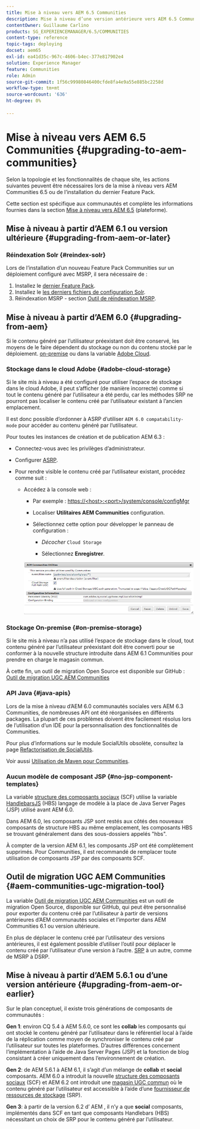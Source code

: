 ```yaml
---
title: Mise à niveau vers AEM 6.5 Communities
description: Mise à niveau d’une version antérieure vers AEM 6.5 Communities
contentOwner: Guillaume Carlino
products: SG_EXPERIENCEMANAGER/6.5/COMMUNITIES
content-type: reference
topic-tags: deploying
docset: aem65
exl-id: ea41d35c-967c-4606-b4ec-377e817902e4
solution: Experience Manager
feature: Communities
role: Admin
source-git-commit: 1f56c99980846400cfde8fa4e9a55e885bc2258d
workflow-type: tm+mt
source-wordcount: '636'
ht-degree: 0%

---
```


# Mise à niveau vers AEM 6.5 Communities {#upgrading-to-aem-communities}

Selon la topologie et les fonctionnalités de chaque site, les actions suivantes peuvent être nécessaires lors de la mise à niveau vers AEM Communities 6.5 ou de l’installation du dernier Feature Pack.

Cette section est spécifique aux communautés et complète les informations fournies dans la section [Mise à niveau vers AEM 6.5](/help/sites-deploying/upgrade.md) (plateforme).

## Mise à niveau à partir d’AEM 6.1 ou version ultérieure {#upgrading-from-aem-or-later}

### Réindexation Solr {#reindex-solr}

Lors de l’installation d’un nouveau Feature Pack Communities sur un déploiement configuré avec MSRP, il sera nécessaire de :

1. Installez le [dernier Feature Pack](/help/communities/deploy-communities.md#latestfeaturepack).
1. Installez le [les derniers fichiers de configuration Solr](/help/communities/msrp.md#upgrading).
1. Réindexation MSRP - section [Outil de réindexation MSRP](/help/communities/msrp.md#msrp-reindex-tool).

## Mise à niveau à partir d’AEM 6.0 {#upgrading-from-aem}

Si le contenu généré par l’utilisateur préexistant doit être conservé, les moyens de le faire dépendent du stockage ou non du contenu stocké par le déploiement. [on-premise](#on-premise-storage) ou dans la variable [Adobe Cloud](#adobe-cloud-storage).

### Stockage dans le cloud Adobe {#adobe-cloud-storage}

Si le site mis à niveau a été configuré pour utiliser l’espace de stockage dans le cloud Adobe, il peut s’afficher (de manière incorrecte) comme si tout le contenu généré par l’utilisateur a été perdu, car les méthodes SRP ne pourront pas localiser le contenu créé par l’utilisateur existant à l’ancien emplacement.

Il est donc possible d’ordonner à ASRP d’utiliser `AEM 6.0 compatability-mode` pour accéder au contenu généré par l’utilisateur.

Pour toutes les instances de création et de publication AEM 6.3 :

* Connectez-vous avec les privilèges d’administrateur.
* Configurer [ASRP](/help/communities/asrp.md).
* Pour rendre visible le contenu créé par l’utilisateur existant, procédez comme suit :

   * Accédez à la console web :

      * Par exemple : [https://&lt;host>:&lt;port>/system/console/configMgr](https://localhost:4502/system/console/configMgr)

      * Localiser **Utilitaires AEM Communities** configuration.
      * Sélectionnez cette option pour développer le panneau de configuration :

         * *Décocher* `Cloud Storage`

         * Sélectionnez **Enregistrer**.

     ![Utilitaires](assets/utilities.png)

### Stockage On-premise {#on-premise-storage}

Si le site mis à niveau n’a pas utilisé l’espace de stockage dans le cloud, tout contenu généré par l’utilisateur préexistant doit être converti pour se conformer à la nouvelle structure introduite dans AEM 6.1 Communities pour prendre en charge le magasin commun.

À cette fin, un outil de migration Open Source est disponible sur GitHub :
[Outil de migration UGC AEM Communities](https://github.com/Adobe-Marketing-Cloud/communities-ugc-migration)

### API Java {#java-apis}

Lors de la mise à niveau d’AEM 6.0 communautés sociales vers AEM 6.3 Communities, de nombreuses API ont été réorganisées en différents packages. La plupart de ces problèmes doivent être facilement résolus lors de l’utilisation d’un IDE pour la personnalisation des fonctionnalités de Communities.

Pour plus d’informations sur le module SocialUtils obsolète, consultez la page [Refactorisation de SocialUtils](/help/communities/socialutils.md).

Voir aussi [Utilisation de Maven pour Communities](/help/communities/maven.md).

### Aucun modèle de composant JSP {#no-jsp-component-templates}

La variable [structure des composants sociaux](/help/communities/scf.md) (SCF) utilise la variable [HandlebarsJS](https://handlebarsjs.com/) (HBS) langage de modèle à la place de Java Server Pages (JSP) utilisé avant AEM 6.0.

Dans AEM 6.0, les composants JSP sont restés aux côtés des nouveaux composants de structure HBS au même emplacement, les composants HBS se trouvant généralement dans des sous-dossiers appelés &quot;hbs&quot;.

À compter de la version AEM 6.1, les composants JSP ont été complètement supprimés. Pour Communities, il est recommandé de remplacer toute utilisation de composants JSP par des composants SCF.

## Outil de migration UGC AEM Communities {#aem-communities-ugc-migration-tool}

La variable [Outil de migration UGC AEM Communities](https://github.com/Adobe-Marketing-Cloud/communities-ugc-migration) est un outil de migration Open Source, disponible sur GitHub, qui peut être personnalisé pour exporter du contenu créé par l’utilisateur à partir de versions antérieures d’AEM communautés sociales et l’importer dans AEM Communities 6.1 ou version ultérieure.

En plus de déplacer le contenu créé par l’utilisateur des versions antérieures, il est également possible d’utiliser l’outil pour déplacer le contenu créé par l’utilisateur d’une version à l’autre. [SRP](/help/communities/working-with-srp.md) à un autre, comme de MSRP à DSRP.

## Mise à niveau à partir d’AEM 5.6.1 ou d’une version antérieure {#upgrading-from-aem-or-earlier}

Sur le plan conceptuel, il existe trois générations de composants de communautés :

**Gen 1**: environ CQ 5.4 à AEM 5.6.0, ce sont les **collab** les composants qui ont stocké le contenu généré par l’utilisateur dans le référentiel local à l’aide de la réplication comme moyen de synchroniser le contenu créé par l’utilisateur sur toutes les plateformes. D’autres différences concernent l’implémentation à l’aide de Java Server Pages (JSP) et la fonction de blog consistant à créer uniquement dans l’environnement de création.

**Gen 2**: de AEM 5.6.1 à AEM 6.1, il s’agit d’un mélange de **collab** et **social** composants. AEM 6.0 a introduit la nouvelle [structure des composants sociaux](/help/communities/scf.md) (SCF) et AEM 6.2 ont introduit une [magasin UGC commun](/help/communities/working-with-srp.md) où le contenu généré par l’utilisateur est accessible à l’aide d’une [fournisseur de ressources de stockage](/help/communities/srp.md) (SRP).

**Gen 3**: à partir de la version 6.2 d’ AEM , il n’y a que **social** composants, implémentés dans SCF en tant que composants Handlebars (HBS) nécessitant un choix de SRP pour le contenu généré par l’utilisateur.
